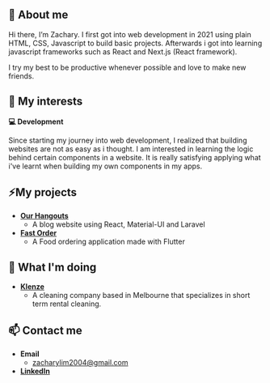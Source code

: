 👋 About me
---

Hi there, I’m Zachary. I first got into web development in 2021 using plain HTML, CSS, Javascript to build basic projects. Afterwards i got into learning javascript frameworks such as React and Next.js (React framework).

I try my best to be productive whenever possible and love to make new friends.

👀 My interests
---

**💻 Development**  

Since starting my journey into web development, I realized that building websites are not as easy as i thought. I am interested in learning the logic behind certain components in a website. It is really satisfying applying what i've learnt when building my own components in my apps.

⚡My projects
---

- [**Our Hangouts**](https://github.com/z-zacree/our-hangout-frontend)
  - A blog website using React, Material-UI and Laravel
- [**Fast Order**](https://github.com/z-zacree/fast-order)
  - A Food ordering application made with Flutter

🌱 What I'm doing
---

- [**Klenze**](https://klenze.vercel.app)
  - A cleaning company based in Melbourne that specializes in short term rental cleaning.

📫 Contact me
---

- **Email**
  - zacharylim2004@gmail.com
- [**LinkedIn**](https://www.linkedin.com/in/zachary-lim-993935216/)
